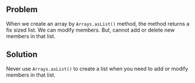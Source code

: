 ## Problem
When we create an array by ```` Arrays.asList() ```` method, the method returns a fix sized list. We can modify members. But, cannot add or delete new members in that list.

## Solution
Never use ```` Arrays.asList() ```` to create a list when you need to add or modify members in that list.
